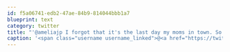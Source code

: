 ```yaml
---
id: f5a06741-edb2-47ae-84b9-814044bbb1a7
blueprint: text
category: twitter
title: "'@ameliajp I forgot that it's the last day my moms in town. So I'm backing out too :("
caption: '<span class="username username_linked">@<a href="https://twitter.com/ameliajp" title="Amelia Pothoven">ameliajp</a></span> I forgot that it''s the last day my moms in town. So I''m backing out too :('
---
```


